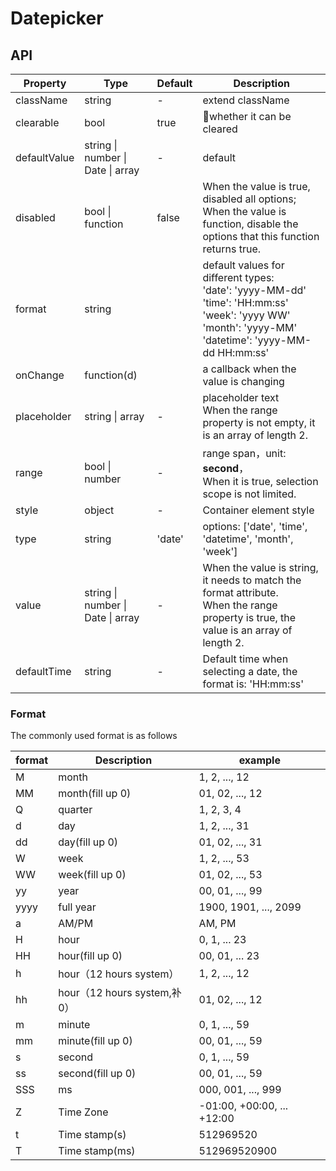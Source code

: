 # Datepicker

<example />

## API

| Property | Type | Default | Description |
| --- | --- | --- | --- |
| className | string | - | extend className |
| clearable | bool | true | whether it can be cleared |
| defaultValue | string \| number \| Date \| array | - | default |
| disabled | bool \| function | false | When the value is true, disabled all options; When the value is function, disable the options that this function returns true. |
| format | string | | default values for different types: <br />'date': 'yyyy-MM-dd'<br />'time': 'HH:mm:ss'<br />'week': 'yyyy WW'<br />'month': 'yyyy-MM'<br />'datetime': 'yyyy-MM-dd HH:mm:ss' |
| onChange | function(d) | | a callback when the value is changing |
| placeholder | string \| array | - | placeholder text<br />When the range property is not empty, it is an array of length 2. |
| range | bool \| number | - | range span，unit: **second**，<br />When it is true, selection scope is not limited. |
| style | object | - | Container element style |
| type | string | 'date' | options:  \['date', 'time', 'datetime', 'month', 'week'] |
| value | string \| number \| Date \| array | - | When the value is string, it needs to match the format attribute. <br /> When the range property is true, the value is an array of length 2. |
| defaultTime | string | - | Default time when selecting a date, the format is: 'HH:mm:ss'


### Format

The commonly used format is as follows

| format | Description | example |
| --- | --- | --- |
|	M	| month | 1, 2, ..., 12 |
| MM | month(fill up 0) | 01, 02, ..., 12 |
| Q | quarter | 1, 2, 3, 4 |
| d | day |	1, 2, ..., 31
| dd | day(fill up 0) |	01, 02, ..., 31 |
| W | week | 1, 2, ..., 53 |
| WW | week(fill up 0) | 01, 02, ..., 53 |
| yy | year | 00, 01, ..., 99 |
| yyyy | full year | 1900, 1901, ..., 2099 |
| a | AM/PM | AM, PM |
| H | hour | 0, 1, ... 23 |
| HH | hour(fill up 0) | 00, 01, ... 23 |
| h | hour（12 hours system） | 1, 2, ..., 12 |
| hh | hour（12 hours system,补0） | 01, 02, ..., 12 |
| m | minute | 0, 1, ..., 59 |
| mm | minute(fill up 0) | 00, 01, ..., 59 |
| s | second | 0, 1, ..., 59 |
| ss | second(fill up 0) | 00, 01, ..., 59 |
| SSS | ms | 000, 001, ..., 999 |
| Z | Time Zone | -01:00, +00:00, ... +12:00 |
| t | Time stamp(s) |	512969520 |
| T | Time stamp(ms) | 512969520900 |